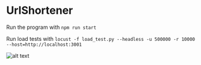 # UrlShortener

Run the program with `npm run start`

Run load tests with `locust -f load_test.py --headless -u 500000 -r 10000 --host=http://localhost:3001`

![alt text](image.png)
